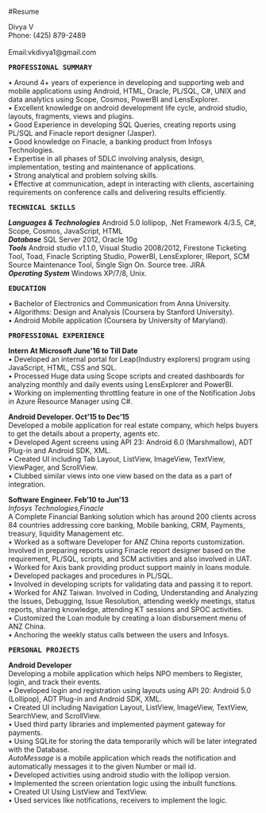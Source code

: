 #Resume
<p>Divya V<br/>
Phone: (425) 879-2489 &emsp;&emsp;&emsp;&emsp;&emsp;&emsp;&emsp;&emsp;&emsp;&emsp;&emsp;&emsp;&emsp;&emsp;&emsp;&emsp;&emsp;&emsp;&emsp;&emsp;&emsp;&emsp;&emsp;&emsp;&emsp;&emsp;&emsp;           Email:vkdivya1@gmail.com</p>

<pre><b>PROFESSIONAL SUMMARY</b></pre>

<p>• Around 4+ years of experience in developing and supporting web and mobile applications using Android, HTML, Oracle, PL/SQL, C#, UNIX and data analytics using Scope, Cosmos, PowerBI and LensExplorer.</br>
• Excellent knowledge on android development life cycle, android studio, layouts, fragments, views and plugins.</br>
• Good Experience in developing SQL Queries, creating reports using PL/SQL and Finacle report designer (Jasper).</br>
• Good knowledge on Finacle, a banking product from Infosys Technologies.</br>
• Expertise in all phases of SDLC involving analysis, design, implementation, testing and maintenance of applications. </br>
• Strong analytical and problem solving skills.</br>
• Effective at communication, adept in interacting with clients, ascertaining requirements on conference calls and delivering results efficiently.</br>

<pre><b>TECHNICAL SKILLS </b>
</pre>

<p><b><i>Languages &amp; Technologies</i></b>    Android 5.0 lollipop, .Net Framework 4/3.5, C#, Scope, Cosmos, JavaScript, HTML<br>
<b><i>Database</i></b>    SQL Server 2012, Oracle 10g <br>
<b><i>Tools</i></b>   Android studio v1.1.0, Visual Studio 2008/2012, Firestone Ticketing Tool, Toad, Finacle Scripting Studio, PowerBI, LensExplorer, IReport, SCM Source Maintenance Tool, Single Sign On. Source tree. JIRA<br>
<b><i>Operating System</i></b>    Windows XP/7/8, Unix.</p></p>

<pre><b>EDUCATION </b>
</pre>

<p>• Bachelor of Electronics and Communication from Anna University.<br> 
• Algorithms: Design and Analysis (Coursera by Stanford University).<br> 
• Android Mobile application (Coursera by University of Maryland). </p>

<pre><b>PROFESSIONAL EXPERIENCE</b>       
</pre>

<p><b>Intern At Microsoft June'16 to Till Date</b></br>
• Developed an internal portal for Leap(Industry explorers) program using JavaScript, HTML, CSS and SQL.</br>   
• Processed Huge data using Scope scripts and created dashboards for analyzing monthly and daily events using LensExplorer and PowerBI.</br>    
• Working on implementing throttling feature in one of the Notification Jobs in Azure Resource Manager using C#.</br>
<p><b>Android Developer. Oct’15 to Dec’15</b><br>
Developed a mobile application for real estate company, which helps buyers to get the details about a property, agents etc.<br>
• Developed Agent screens using API 23: Android 6.0 (Marshmallow), ADT Plug-in and Android SDK, XML.<br>
•  Created UI including Tab Layout, ListView, ImageView, TextView, ViewPager, and ScrollView.<br>
• Clubbed similar views into one view based on the data as a part of integration.</p>

<p><b>Software Engineer. Feb’10 to Jun’13</b><br>
<i>Infosys Technologies,Finacle</i> <br>
A Complete Financial Banking solution which has around 200 clients across 84 countries addressing core banking, Mobile banking, CRM, Payments, treasury, liquidity Management etc. <br>
• Worked as a software Developer for ANZ China reports customization. Involved in preparing reports using Finacle report designer based on the requirement, PL/SQL, scripts, and SCM activities and also involved in UAT.<br>
• Worked for Axis bank providing product support mainly in loans module.<br>
• Developed packages and procedures in PL/SQL.<br>
• Involved in developing scripts for validating data and passing it to report.<br>
• Worked for ANZ Taiwan. Involved in Coding, Understanding and Analyzing the Issues, Debugging, Issue Resolution, attending weekly meetings, status reports, sharing knowledge, attending KT sessions and SPOC activities.<br>
• Customized the Loan module by creating a loan disbursement menu of ANZ China.<br>
• Anchoring the weekly status calls between the users and Infosys.</p>

<pre><b>PERSONAL PROJECTS</b>       
</pre>

<p><b>Android Developer</b><br>
Developing a mobile application which helps NPO members to Register, login, and track their events.<br>
• Developed login and registration using layouts using API 20: Android 5.0 (Lollipop), ADT Plug-in and Android SDK, XML.<br>
• Created UI including Navigation Layout, ListView, ImageView, TextView, SearchView, and ScrollView.<br>
• Used third party libraries and implemented payment gateway for payments.<br/>
• Using SQLite for storing the data temporarily which will be later integrated with the Database.<br/>
<i>AutoMessage</i> is a mobile application which reads the notification and automatically messages it to the given Number or mail id. <br/>
• Developed activities using android studio with the lollipop version.<br/>
• Implemented the screen orientation logic using the inbuilt functions.<br/>
• Created UI Using ListView and TextView.<br/>
• Used services like notifications, receivers to implement the logic.</p>



